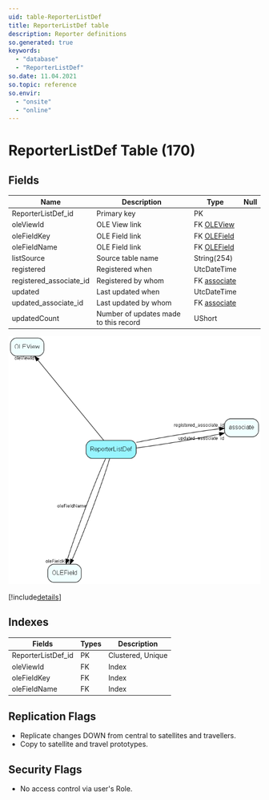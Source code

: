 ```yaml
---
uid: table-ReporterListDef
title: ReporterListDef table
description: Reporter definitions
so.generated: true
keywords:
  - "database"
  - "ReporterListDef"
so.date: 11.04.2021
so.topic: reference
so.envir:
  - "onsite"
  - "online"
---
```


# ReporterListDef Table (170)

## Fields

| Name | Description | Type | Null |
|------|-------------|------|:----:|
|ReporterListDef\_id|Primary key|PK| |
|oleViewId|OLE View link|FK [OLEView](oleview.md)| |
|oleFieldKey|OLE Field link|FK [OLEField](olefield.md)| |
|oleFieldName|OLE Field link|FK [OLEField](olefield.md)| |
|listSource|Source table name|String(254)| |
|registered|Registered when|UtcDateTime| |
|registered\_associate\_id|Registered by whom|FK [associate](associate.md)| |
|updated|Last updated when|UtcDateTime| |
|updated\_associate\_id|Last updated by whom|FK [associate](associate.md)| |
|updatedCount|Number of updates made to this record|UShort| |


![ReporterListDef table relationship diagram](./media/ReporterListDef.png)

[!include[details](./includes/reporterlistdef.md)]

## Indexes

| Fields | Types | Description |
|--------|-------|-------------|
|ReporterListDef\_id |PK |Clustered, Unique |
|oleViewId |FK |Index |
|oleFieldKey |FK |Index |
|oleFieldName |FK |Index |

## Replication Flags

* Replicate changes DOWN from central to satellites and travellers.
* Copy to satellite and travel prototypes.

## Security Flags

* No access control via user's Role.

